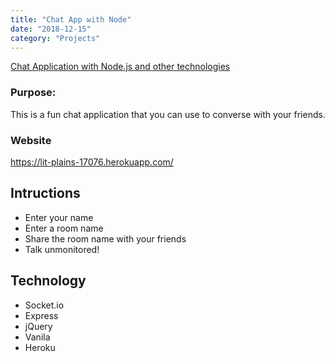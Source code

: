 ```yaml
---
title: "Chat App with Node"
date: "2018-12-15"
category: "Projects"
---
```

[Chat Application with Node.js and other technologies](https://github.com/fcr3/node-chat-app)

### Purpose:
This is a fun chat application that you can use to converse with your friends.

### Website
https://lit-plains-17076.herokuapp.com/

## Intructions
- Enter your name
- Enter a room name
- Share the room name with your friends
- Talk unmonitored!

## Technology
- Socket.io
- Express
- jQuery
- Vanila
- Heroku
